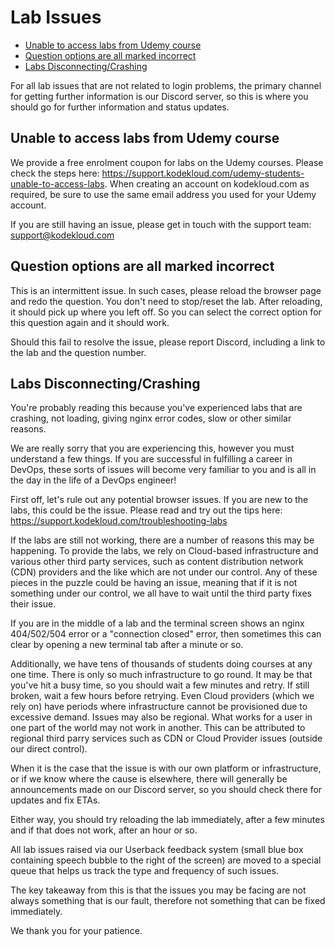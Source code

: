# Lab Issues

* [Unable to access labs from Udemy course](#unable-to-access-labs-from-udemy-course)
* [Question options are all marked incorrect](#question-options-are-all-marked-incorrect)
* [Labs Disconnecting/Crashing](#labs-disconnectingcrashing)

For all lab issues that are not related to login problems, the primary channel for getting further information is our Discord server, so this is where you should go for further information and status updates.

## Unable to access labs from Udemy course

We provide a free enrolment coupon for labs on the Udemy courses. Please check the steps here: https://support.kodekloud.com/udemy-students-unable-to-access-labs. When creating an account on kodekloud.com as required, be sure to use the same email address you used for your Udemy account.

If you are still having an issue, please get in touch with the support team: support@kodekloud.com

## Question options are all marked incorrect

This is an intermittent issue. In such cases, please reload the browser page and redo the question. You don't need to stop/reset the lab. After reloading, it should pick up where you left off. So you can select the correct option for this question again and it should work.

Should this fail to resolve the issue, please report Discord, including a link to the lab and the question number.

## Labs Disconnecting/Crashing

You're probably reading this because you've experienced labs that are crashing, not loading, giving nginx error codes, slow or other similar reasons.

We are really sorry that you are experiencing this, however you must understand a few things. If you are successful in fulfilling a career in DevOps, these sorts of issues will become very familiar to you and is all in the day in the life of a DevOps engineer!

First off, let's rule out any potential browser issues. If you are new to the labs, this could be the issue. Please read and try out the tips here: https://support.kodekloud.com/troubleshooting-labs

If the labs are still not working, there are a number of reasons this may be happening. To provide the labs, we rely on Cloud-based infrastructure and various other third party services, such as content distribution network (CDN) providers and the like which are not under our control. Any of these pieces in the puzzle could be having an issue, meaning that if it is not something under our control, we all have to wait until the third party fixes their issue.

If you are in the middle of a lab and the terminal screen shows an nginx 404/502/504 error or a "connection closed" error, then sometimes this can clear by opening a new terminal tab after a minute or so.

Additionally, we have tens of thousands of students doing courses at any one time. There is only so much infrastructure to go round. It may be that you've hit a busy time, so you should wait a few minutes and retry. If still broken, wait a few hours before retrying. Even Cloud providers (which we rely on) have periods where infrastructure cannot be provisioned due to excessive demand. Issues may also be regional. What works for a user in one part of the world may not work in another. This can be attributed to regional third parry services such as CDN or Cloud Provider issues (outside our direct control).

When it is the case that the issue is with our own platform or infrastructure, or if we know where the cause is elsewhere, there will generally be announcements made on our Discord server, so you should  check there for updates and fix ETAs.

Either way, you should try reloading the lab immediately, after a few minutes and if that does not work, after an hour or so.

All lab issues raised via our Userback feedback system (small blue box containing speech bubble to the right of the screen) are moved to a special queue that helps us track the type and frequency of such issues.

The key takeaway from this is that the issues you may be facing are not always something that is our fault, therefore not something that can be fixed immediately.

We thank you for your patience.
